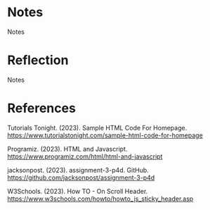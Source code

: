 # Notes
Notes

# Reflection
Notes

# References
Tutorials Tonight. (2023). Sample HTML Code For Homepage. https://www.tutorialstonight.com/sample-html-code-for-homepage

Programiz. (2023). HTML and Javascript. https://www.programiz.com/html/html-and-javascript

jacksonpost. (2023). assignment-3-p4d. GitHub. https://github.com/jacksonpost/assignment-3-p4d

W3Schools. (2023). How TO - On Scroll Header. https://www.w3schools.com/howto/howto_js_sticky_header.asp
